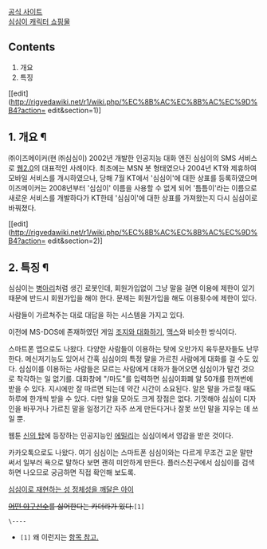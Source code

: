 [공식 사이트](http://www.simsimi.com/)  
[심심이 캐릭터 쇼핑물](http://shop.simsimi.com/)

## Contents

    

1. 개요 
2. 특징 

[[edit](http://rigvedawiki.net/r1/wiki.php/%EC%8B%AC%EC%8B%AC%EC%9D%B4?action=
edit&section=1)]

## 1. 개요 ¶

㈜이즈메이커(현 ㈜심심이) 2002년 개발한 인공지능 대화 엔진 심심이의 SMS 서비스로 [웹2.0](%EC%9B%B92.0.md)의
대표적인 사례이다. 최초에는 MSN 봇 형태였으나 2004년 KT와 제휴하여 모바일 서비스를 개시하였으나, 당해 7월 KT에서 '심심이'에
대한 상표를 등록하였으며 이즈메이커는 2008년부터 '심심이' 이름을 사용할 수 없게 되어 '틈틈이'라는 이름으로 새로운 서비스를 개발하다가
KT한테 '심심이'에 대한 상표를 가져왔는지 다시 심심이로 바꿔졌다.

[[edit](http://rigvedawiki.net/r1/wiki.php/%EC%8B%AC%EC%8B%AC%EC%9D%B4?action=
edit&section=2)]

## 2. 특징 ¶

심심이는 [병아리](%EB%B3%91%EC%95%84%EB%A6%AC.md)처럼 생긴 로봇인데, 회원가입없이 그냥 말을 걸면 이용에
제한이 있기 때문에 반드시 회원가입을 해야 한다. 문제는 회원가입을 해도 이용횟수에 제한이 있다.

  

사람들이 가르쳐주는 대로 대답을 하는 시스템을 가지고 있다.

  

이전에 MS-DOS에 존재하였던 게임 [조지와 대화하기](%EC%A1%B0%EC%A7%80%EC%99%80%20%EB%8C%80%ED%99%94%ED%95%98%EA%B8%B0.md), [맥스](%EB%A7%A5%EC%8A%A4#s-1.md)와 비슷한 방식이다.

  

스마트폰 앱으로도 나왔다. 다양한 사람들이 이용하는 탓에 오만가지 육두문자들도 난무한다. 메신저기능도 있어서 간혹 심심이의 특정 말을 가르친
사람에게 대화를 걸 수도 있다. 심심이를 이용하는 사람들은 모르는 사람에게 대화가 들어오면 심심이가 말건 것으로 착각하는 일 없기를.
대화창에 "/마도"를 입력하면 심심이화폐 알 50개를 한꺼번에 받을 수 있다. 지시에만 잘 따르면 되는데 약간 시간이 소요된다. 알은 말을
가르칠 때도 하루에 한개씩 받을 수 있다. 다만 알을 모아도 크게 장점은 없다. 기껏해야 심심이 디자인을 바꾸거나 가르친 말을 일정기간 자주
쓰게 만든다거나 잘못 쓰인 말을 지우는 데 쓰일 뿐.

  

웹툰 [신의 탑](%EC%8B%A0%EC%9D%98%20%ED%83%91.md)에 등장하는 인공지능인
[에밀리](%EC%97%90%EB%B0%80%EB%A6%AC.md)는 심심이에서 영감을 받은 것이다.

  

카카오톡으로도 나왔다. 여기 심심이는 스마트폰 심심이와는 다르게 무조건 고운 말만 써서 일부러 욕으로 말하다 보면 괜히 미안하게 만든다.
플러스친구에서 심심이를 검색하면 나오므로 궁금하면 직접 확인해 보도록.

  

[심심이로 재현하는 성 정체성을 깨달은 아이](http://rigvedawiki.net/r1/pds/simsimi_gaybar.jpg)

  

<del>[어떤 야구선수](%EC%9D%B4%EC%A7%84%EC%98%81.md)를 싫어한다는 카더라가 있다.</del>`[1]`

`\----`

  * `[1]` 왜 이런지는 [항목 참고.](%ED%83%88%EC%A5%90%ED%9A%A8%EA%B3%BC#s-5.4.md)

